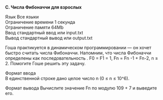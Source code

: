 **C. Числа Фибоначчи для взрослых**

Язык Все языки  
Ограничение времени	1 секунда   
Ограничение памяти	64Mb  
Ввод стандартный ввод или input.txt  
Вывод стандартный вывод или output.txt  

Гоша практикуется в динамическом программировании — он хочет быстро считать числа Фибоначчи. Напомним, что числа Фибоначчи определены как последовательность . F0 = F1 = 1, Fn = Fn -1 + Fn-2, n ≥ 2. Помогите Гоше решить эту задачу.  

Формат ввода  
В единственной строке дано целое число n (0 ≤ n ≤ 10^6).  

Формат вывода
Вычислите значение Fn по модулю 109 + 7 и выведите его.  